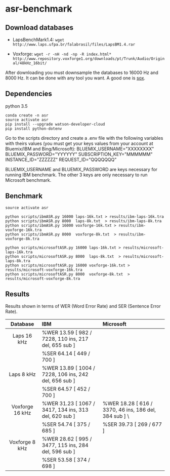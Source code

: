 # asr-benchmark


Download databases
------------------

* LapsBenchMark1.4: 
`wget http://www.laps.ufpa.br/falabrasil/files/LapsBM1.4.rar`

* Voxforge: 
`wget -r -nH -nd -np -R index.html* http://www.repository.voxforge1.org/downloads/pt/Trunk/Audio/Original/48kHz_16bit/`


After downloading you must downsample the databases to 16000 Hz and 8000 Hz. It can be done with any tool you want. A good one is [sox](http://sox.sourceforge.net/).


Dependencies
------------

python 3.5
```
conda create -n asr
source activate asr
pip install --upgrade watson-developer-cloud
pip install python-dotenv
```

Go to the scripts directory and create a .env file with the following variables with theirs values (you must get your keys values from your account at Bluemix/IBM and Bing/Microsoft):
BLUEMIX_USERNAME="XXXXXXXX"
BLUEMIX_PASSWORD="YYYYYY"
SUBSCRIPTION_KEY="MMMMMM"
INSTANCE_ID="ZZZZZZ"
REQUEST_ID="QQQQQQQ"

BLUEMIX_USERNAME and BLUEMIX_PASSWORD are keys necessary for running IBM benchmark. The other 3 keys are only necessary to run Microsoft benchmark.

Benchmark
---------

```
source activate asr

python scripts/ibmASR.py 16000 laps-16k.txt > results/ibm-laps-16k.tra
python scripts/ibmASR.py 8000  laps-8k.txt  > results/ibm-laps-8k.tra
python scripts/ibmASR.py 16000 voxforge-16k.txt > results/ibm-voxforge-16k.tra
python scripts/ibmASR.py 8000  voxforge-8k.txt  > results/ibm-voxforge-8k.tra

python scripts/microsoftASR.py 16000 laps-16k.txt > results/microsoft-laps-16k.tra
python scripts/microsoftASR.py 8000  laps-8k.txt  > results/microsoft-laps-8k.tra
python scripts/microsoftASR.py 16000 voxforge-16k.txt > results/microsoft-voxforge-16k.tra
python scripts/microsoftASR.py 8000  voxforge-8k.txt  > results/microsoft-voxforge-8k.tra
```

Results
-------

Results shown in terms of WER (Word Error Rate) and SER (Sentence Error Rate).

| Database          | IBM                                                        | Microsoft                                              |
| :---------------: |:-----------------------------------------------------------|:-------------------------------------------------------|
| Laps 16 kHz       | %WER 13.59 [ 982 / 7228, 110 ins, 217 del, 655 sub ] <br>  |                                                        |
|                   | %SER 64.14 [ 449 / 700 ]                                   |                                                        |
| Laps 8 kHz        | %WER 13.89 [ 1004 / 7228, 106 ins, 242 del, 656 sub ] <br> |                                                        |
|                   | %SER 64.57 [ 452 / 700 ]                                   |                                                        |
| Voxforge 16 kHz   | %WER 31.23 [ 1067 / 3417, 134 ins, 313 del, 620 sub ] <br> | %WER 18.28 [ 616 / 3370, 46 ins, 186 del, 384 sub ]  \ |
|                   | %SER 54.74 [ 375 / 685 ]                                   | %SER 39.73 [ 269 / 677 ]                               |
| Voxforge 8 kHz    | %WER 28.62 [ 995 / 3477, 115 ins, 284 del, 596 sub ] <br>  |                                                        |
|                   | %SER 53.58 [ 374 / 698 ]                                   |                                                        |
